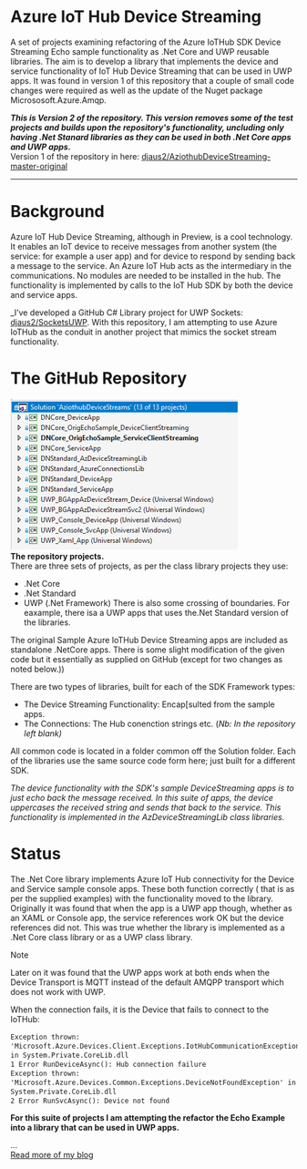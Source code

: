 # Azure IoT Hub Device Streaming
A set of projects examining refactoring of the Azure IoTHub SDK Device Streaming Echo sample functionality as .Net Core and UWP reusable libraries. 
The aim is to develop a library that implements the device and service functionality of IoT Hub Device Streaming that can be used in UWP apps. 
It was found in version 1 of this repository that a couple of small code changes were required as well as the update of the Nuget package Micrososoft.Azure.Amqp.

_**This is Version 2 of the repository. This version removes some of the test projects and builds upon the repository's functionality, uncluding only having .Net Stanard libraries as they can be used in both .Net Core apps and UWP apps.**_ 
<br>Version 1 of the repository in here: [djaus2/AziothubDeviceStreaming-master-original](https://github.com/djaus2/AziothubDeviceStreaming/tree/master_original)

<hr>

# Background
Azure IoT Hub Device Streaming, although in Preview, is a cool technology. It enables an IoT device to receive messages from another system (the service: for example a user app) and for device to respond by sending back a message to the service. An Azure IoT Hub acts as the intermediary in the communications. No modules are needed to be installed in the hub. The functionality is implemented by calls to the IoT Hub SDK by both the device and service apps.

_I’ve developed a GitHub C# Library project for UWP Sockets:  [djaus2/SocketsUWP](https://github.com/djaus2/SocketsUWP). 
With this repository, I am attempting to use Azure IoTHub as the conduit in another project that mimics the socket stream functionality.

# The GitHub Repository
![Solution Explorer](https://github.com/djaus2/AziothubDeviceStreaming/blob/master/images/Capture002.PNG)<br>
**The repository projects.** <br>
There are three sets of projects, as per the class library projects they use:
- .Net Core
- .Net Standard
- UWP (.Net Framework)
There is also some crossing of boundaries. For eaxample, there isa a UWP apps that uses the.Net Standard version of the libraries.

The original Sample Azure IoTHub Device Streaming apps are included as standalone .NetCore apps. There is some slight modification of the given code but it essentially as supplied on GitHub (except for two changes as noted below.))

 There are two types of libraries, built for each of the SDK Framework types:
- The Device Streaming Functionality: Encap[sulted from the sample apps.
- The Connections: The Hub conenction strings etc. (_Nb: In the repository left blank)_

All common code is located in a folder common off the Solution folder. Each of the libraries use the same source code form here; just built for a different SDK.

_The device functionality with the SDK's sample DeviceStreaming apps is to just echo back the message received. In this suite of apps, the device uppercases the received string and sends that back to the service. This functionality is implemented in the AzDeviceStreamingLib class libraries._

# Status
The .Net Core library implements Azure IoT Hub connectivity for the Device and Service sample console apps. These both function correctly ( that is as per the supplied examples) with the functionality moved to the library. Originally it was found that when the app is a UWP app though, whether as an XAML or Console app, the service references work OK but the device references did not. This was true whether the library is implemented as a .Net Core class library or as a UWP class library.

> [!NOTE]
> Later on it was found that the UWP apps work at both ends when the Device Transport is MQTT instead of the default AMQPP transport which does not work with UWP.

When the connection fails, it is the Device that fails to connect to the IoTHub:
```
Exception thrown: 'Microsoft.Azure.Devices.Client.Exceptions.IotHubCommunicationException' in System.Private.CoreLib.dll
1 Error RunDeviceAsync(): Hub connection failure
Exception thrown: 'Microsoft.Azure.Devices.Common.Exceptions.DeviceNotFoundException' in System.Private.CoreLib.dll
2 Error RunSvcAsync(): Device not found
```

**For this suite of projects I am attempting the refactor the Echo Example into a library that can be used in UWP apps.**

...<br>
[Read more of my blog](https://davidjones.sportronics.com.au/azure/Azure-IoT-Hub-Device-Streaming-azure.html)

